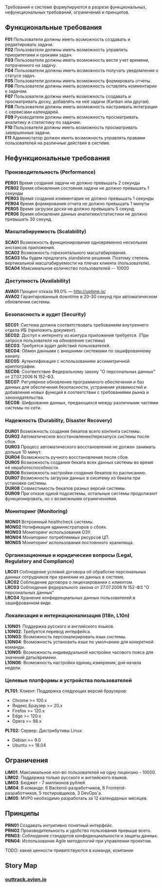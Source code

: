 Требования к системе формулируются в разрезе функциональных, нефункциональных требований, ограничений и принципов.

## Функциональные требования

**F01** Пользователи должны иметь возможность создавать и редактировать задачи. \
**F02** Пользователи должны иметь возможность управлять приоритетами и сроками задач. \
**F03** Пользователи должны иметь возможность вести учет времени, потраченного на задачу. \
**F04** Пользователи должны иметь возможность получать уведомления о статусе задач. \
**F05** Пользователи должны иметь возможность формировать отчеты. \
**F06** Пользователи должны иметь возможность оставлять комментарии к задачам. \
**F07** Пользователи должны иметь возможность создавать и просматривать доску, добавлять на неё задачи (Kanban или другая). \
**F08** Пользователи должны иметь возможность настраивать интеграции с сервисами календарей. \
**F09** Руководители должны иметь возможность просматривать аналитику и статистику по задачам. \
**F10** Пользователи должны иметь возможность просматривать завершенные задачи. \
**F11** Администатор должен иметь возможность управлять правами пользователей на различные действия в системе.

## Нефункциональные требования

### Производительность (Performance)

**PER01** Время создания задачи не должно превышать 2 секунды \
**PER02** Время обновления состояния задачи не должно превышать 1 секунды \
**PER03** Время создания комментария не должно превышать 1 секунды \
**PER04** Время формирования отчета не должно превышать 1 минуты \
**PER05** Время загрузки доски не должно превышать 5 секунд \
**PER06** Время обновления данных аналитики/статистики не должно превышать 30 секунд.

### Масштабируемость (Scalability)

**SCA01** Возможность функционирования одновременно нескольких инстансов приложения. \
**SCA02** Возможность горизонтального масштабирования. \
**SCA03** Мы будем предлагать standalone решения. Поэтому степень вертикальной масштабируемости на плечах клиента (пользователя). \
**SCA04** Максимальное количество пользователей -- 10000

### Доступность (Availability)

**AVA01** Процент отказа 99.0% — http://uptime.is/ \
**AVA02** Гарантированный downtime в 20-30 секунд при автоматическом обновлении системы.

### Безопасность и аудит (Security)

**SEC01**: Система должна соответствовать требованиям внутреннего отдела ИБ (приложить документ). \
**SEC02**: Доступ к интернету из контура приложения требуется. (При запросе пользователя на обновление системы) \
**SEC03**: Требуется аудит действий пользователей. \
**SEC04**: Обмен данными с внешними системами по зашифрованному каналу. \
**SEC05**: Аутентификация с использованием ассиметричной криптографии. \
**SEC06**: Соответствие Федеральному закону "О персональных данных" от 27.07.2006 N 152-ФЗ. \
**SEC07**: Регулярное обновление программного обеспечения и баз данных для обеспечения безопасности, устранения уязвимостей и добавления новых функций в соответствии с требованиями рынка и законодательства. \
**SEC08**: Шифрование данных, предающихся между различными частями системы по сети.

### Надежность (Durability, Disaster Recovery)

**DUR01** Возможность создания бекапов всего контента системы. \
**DUR02** Автоматическое восстановление/перезапуск системы после сбоя. \
**DUR03** Процесс автоматического восстановления не должен занимать дольше 10 минут. \
**DUR04** Возможность ручного восстановления после сбоя. \
**DUR05** Возможность создания бекапа всех данных системы во время её неработоспособности. \
**DUR06** Возможность настройки создания бекапов по расписанию. \
**DUR07** Возможность загрузки данных в сиситему из бекапа при установке системы. \
**DUR08** Совместимость бекапов разных версий системы. \
**DUR09** При отказе одной подсистемы, остальные системы продолжают функционировать, но с возможными ограничениями.

### Мониторинг (Monitoring)

**MON01** Встроенный healthcheck системы. \
**MON02** Нотификация администраторов о сбоях. \
**MON03** Мониторинг использования ОЗУ. \
**MON04** Мониторинг потребляемых ресурсов ЦП. \
**MON05** Мониторинг использования постоянного хранилища.

### Организационные и юридические вопросы (Legal, Regulatory and Compliance)

**LRC01** Соблюдение условий договора об обработке персональных данных сотрудников при хранении их данных в системе. \
**LRC02** Соблюдение договора о лицензировании с клиентом. \
**LRC03** Соблюдение федерального закона от 27.07.2006 N 152-ФЗ "О персональных данных" \
**LRC04** Хранение конфиденциальных данных пользователей в зашифрованном виде.

### Локализация и интернационализация (I18n, L10n)

**L10N01**: Поддержка русского и английского языков. \
**L10N02**: Требуется перевод интерфейса. \
**L10N03**: Возможность персонализировать язык системы. \
**L10N04**: Возможность установить язык по умолчанию для конкретной команды. \
**L10N05**: Возможность индивидуальной настройки часового пояса для значений даты/времени. \
**L10N06**: Возможность настройки единиц измерения, дня начала недели.

### Целевые платформы и устройства пользователей

**PLT01**: Клиент: Поддержка следующих версий браузеров:
* Chrome >= 100.x
* Яндекс.Браузер >= 20.x
* Firefox >= 120.x
* Edge >= 120.x
* Opera >= 98.x

**PLT02:** Сервер: Дистрибутивы Linux:
* Debian >= 9.0
* Ubuntu >= 18.04


## Ограничения

**LIM01**: Максимальное кол-во пользователей на одну лицензию - 10000. \
**LIM02**: Поддержка только русского и английского языков. \
**LIM03**: Бюджет - 7 миллионов рублей. \
**LIM04**: В команде: 6 Backend-разработчиков, 8 Frontend-разработчиков, 5 тестировщиков, 3 DevOps'а. \
**LIM05**: MVP0 необходимо разработать за 12 календарных месяцев.

## Принципы

**PRN01** Создавать интуитивно понятный интерфейс. \
**PRN02** Производительность и удобство пользования превыше всего. \
**PRN03**: Соблюдение стандартов конфиденциальности и защиты данных. \
**PRN04**: Использование Agile методологий при управлении проектом.

TODO: какие ценности приветствуются в команде, компании

## Story Map

### [outtrack.avion.io](https://outtrack.avion.io/share/MXaRPHiinBGbrdHyH)

